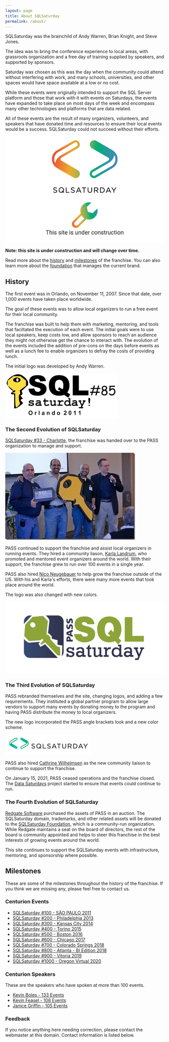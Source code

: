 ```yaml
---
layout: page
title: About SQLSaturday
permalink: /about/
---
```


SQLSaturday was the brainchild of Andy Warren, Brian Knight, and Steve Jones.

The idea was to bring the conference experience to local areas, with grassroots organization and a free day of training supplied by speakers, and supported by sponsors. 

Saturday was chosen as this was the day when the community could attend without interfering with work, and many schools, universities, and other spaces would have space available at a low or no cost.

While these events were originally intended to support the SQL Server platform and those that work with it with events on Saturdays, the events have expanded to take place on most days of the week and encompass many other technologies and platforms that are data related.

All of these events are the result of many organizers, volunteers, and speakers that have donated time and resources to ensure their local events would be a success. SQLSaturday could not succeed without their efforts.

![Under Construction](/assets/img/Page_Under_Construction.png)

**Note: this site is under construction and will change over time.**

Read more about the [history](#history) and [milestones](#milestone) of the franchise. You can also learn more about the [foundation](/sql-saturday-website/foundation) that manages the current brand.

## <a name="history"></a>History

The first event was in Orlando, on November 11, 2007. Since that date, over 1,000 events have taken place worldwide.

The goal of these events was to allow local organizers to run a free event for their local community.

The franchise was built to help them with marketing, mentoring, and tools that faciltated the execution of each event. The initial goals were to use local speakers, keep costs low, and allow sponsors to reach an audience they might not otherwise get the chance to interact with. The evolution of the events included the addition of pre-cons on the days before events as well as a lunch fee to enable organizers to defray the costs of providing lunch.

The initial logo was developed by Andy Warren.

![Original logo](/assets/img/logos/sqlsat85.png)

### The Second Evolution of SQLSaturday

[SQLSaturday #33 - Charlotte](/2010-3-6-SQLSat-0033.html), the franchise was handed over to the PASS organization to manage and support.

![The handover](/assets/img/about/sqlsathandover.jpg)

PASS continued to support the franchise and assist local organizers in running events. They hired a community liason, [Karla Landrum](https://twitter.com/karlakay22), who promoted and mentored event organizers around the world. With their support, the franchise grew to run over 100 events in a single year.

PASS also hired [Nico Neugebauer](http://twitter.com/NikoNeugebauer) to help grow the franchise outside of the US. With his and Karla's efforts, there were many more events that took place around the world.

The logo was also changed with new colors.

![Original logo](/assets/img/logos/sqlsat_logo2.png)

### The Third Evolution of SQLSaturday

PASS rebranded themselves and the site, changing logos, and adding a few requirements. They instituted a global partner program to allow large vendors to support many events by donating money to the program and having PASS distribute the money to local organizers.

The new logo incorporated the PASS angle brackets look and a new color scheme.

![new logo](/assets/img/logos/sqlsaturday_logo_old.png)

PASS also hired <A href="https://twitter.com/cathrinew">Cathrine Wilhelmsen</A> as the new community liaison to continue to support the franchise.

On January 15, 2021, PASS ceased operations and the franchise closed.  The <a href="https://datasaturdays.com/">Data Saturdays</a> project started to ensure that events could continue to run.

### The Fourth Evolution of SQLSaturday

<a href="https://www.red-gate.com/">Redgate Software</a> purchased the assets of PASS in an auction. The SQLSaturday domain, trademarks, and other related assets will be donated to the [SQLSaturday Foundation](/foundation), which is a community-run organization. While Redgate maintains a seat on the board of directors, the rest of the board is community appointed and helps to steer this franchise in the best interests of growing events around the world.

This site continues to support the SQLSaturday events with infrastructure, mentoring, and sponsorship where possible.

## <a name="milestone"></a>Milestones

These are some of the milestones throughout the history of the franchise. If you think we are missing any, please feel free to contact us.

### Centurion Events

- [SQLSaturday #100 - SÃO PAULO 2011](/2011-11-26-SQLSat-0100/)
- [SQLSaturday #200 - Philadelphia 2013](/2013-06-01-SQLSat-0200/)
- [SQLSaturday #300 - Kansas City 2014](/2014-09-13-SQLSat-0300/)
- [SQLSaturday #400 - Torino 2015](/2015-05-23-SQLSat-0400/)
- [SQLSaturday #500 - Boston 2016](/2016-03-19-SQLSat-0500/)
- [SQLSaturday #600 - Chicago 2017](/2017-03-11-SQLSat-0600/)
- [SQLSaturday #700 - Colorado Springs 2018](/2018-03-24-SQLSat-0700/)
- [SQLSaturday #800 - Atlanta - BI Edition 2018](/2018-09-22-SQLSat-0800/)
- [SQLSaturday #900 - Vitoria 2019](/2019-08-24-SQLSat-0900/)
- [SQLSaturday #1000 - Oregon Virtual 2020](/2020-10-24-SQLSat-1000/)

### Centurion Speakers

These are the speakers who have spoken at more than 100 events.

- [Kevin Boles - 133 Events](https://twitter.com/thesqlguru)
- [Kevin Feasel - 108 Events](https://twitter.com/feaselkl)
- [Janice Griffin - 105 Events](https://twitter.com/doboutanything)

### Feedback
If you notice anything here needing correction, please contact the webmaster at this domain. Contact information is listed below.